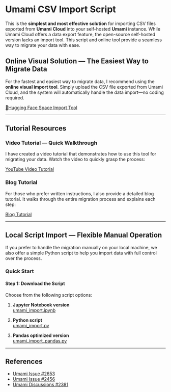 # Umami CSV Import Script

This is the **simplest and most effective solution** for importing CSV files exported from **Umami Cloud** into your self-hosted **Umami** instance. While Umami Cloud offers a data export feature, the open-source self-hosted version lacks an import tool. This script and online tool provide a seamless way to migrate your data with ease.

## Online Visual Solution — The Easiest Way to Migrate Data

For the fastest and easiest way to migrate data, I recommend using the **online visual import tool**. Simply upload the CSV file exported from Umami Cloud, and the system will automatically handle the data import—no coding required.

[🤗Hugging Face Space Import Tool](https://huggingface.co/spaces/RoversX/umami_import)

---

## Tutorial Resources

### Video Tutorial — Quick Walkthrough

I have created a video tutorial that demonstrates how to use this tool for migrating your data. Watch the video to quickly grasp the process:

[YouTube Video Tutorial](https://youtu.be/m3hJ_MJ7Ljo)

### Blog Tutorial

For those who prefer written instructions, I also provide a detailed blog tutorial. It walks through the entire migration process and explains each step:

[Blog Tutorial](https://blog.closex.org/posts/29bdb155/)

---

## Local Script Import — Flexible Manual Operation

If you prefer to handle the migration manually on your local machine, we also offer a simple Python script to help you import data with full control over the process.

### Quick Start

#### Step 1: Download the Script

Choose from the following script options:

1. **Jupyter Notebook version**  
   [umami_import.ipynb](https://github.com/RoversX/umami-csv-import-script/blob/main/umami_import.ipynb)

2. **Python script**  
   [umami_import.py](https://github.com/RoversX/umami-csv-import-script/blob/main/umami_import.py)

3. **Pandas optimized version**  
   [umami_import_pandas.py](https://github.com/RoversX/umami-csv-import-script/blob/main/umami_import_pandas.py)

---

## References

- [Umami Issue #2653](https://github.com/umami-software/umami/issues/2653#issuecomment-2040970801)
- [Umami Issue #2456](https://github.com/umami-software/umami/issues/2456)
- [Umami Discussions #2381](https://github.com/umami-software/umami/discussions/2381)
